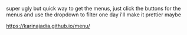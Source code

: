 super ugly but quick way to get the menus, just click the buttons for the menus and use the dropdown to filter
one day i'll make it prettier maybe

https://karinajadia.github.io/menu/

